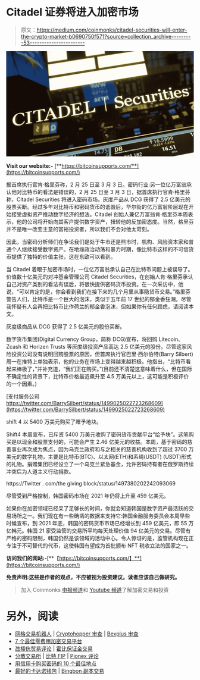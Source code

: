 # Citadel 证券将进入加密市场

> 原文：<https://medium.com/coinmonks/citadel-securities-will-enter-the-crypto-market-b0690750f571?source=collection_archive---------53----------------------->

![](img/884b4ce59cab3a1563755bf952f1de97.png)

**Visit our website:-** [**https://bitcoinsupports.com/**](https://bitcoinsupports.com/)

据首席执行官肯·格里芬称，2 月 25 日至 3 月 3 日。密码行业:另一位亿万富翁承认他对比特币的看法是错误的，2 月 25 日至 3 月 3 日，据首席执行官肯·格里芬称，Citadel Securities 将进入密码市场。灰度产品从 DCG 获得了 2.5 亿美元的股票买断。经过多年对比特币和密码货币的诋毁后，华尔街的亿万富翁阶层现在开始接受虚拟资产推动数字经济的想法。Citadel 创始人兼亿万富翁肯·格里芬本周表示，他的公司将开始向其客户提供数字资产，扭转他的反加密态度。当然，格里芬并不是唯一改变主意的富裕投资者，所以我们不会对他太苛刻。

因此，当密码分析师们在争论我们是处于牛市还是熊市时，机构、风险资本家和普通个人继续接受数字资产。在地缘政治动荡和暴力时期，像比特币这样的不可信货币提供了独特的价值主张，这在东欧可以看到。

当 Citadel 着眼于加密市场时，一位亿万富翁承认自己在比特币问题上被误导了。价值数十亿美元的对冲基金管理公司 Citadel Securities，在创始人肯·格里芬承认自己对资产类别的看法有误后，将很快提供密码货币投资。在一次采访中，他说，“可以肯定的是，你会看到我们在接下来的几个月里从事隐货币交易。”格里芬警告人们，比特币是一个巨大的泡沫，类似于五年前 17 世纪的郁金香狂潮。尽管我怀疑有人会再把比特币比作荷兰的郁金香泡沫，但如果你有任何顾虑，请阅读本文。

灰度级商品从 DCG 获得了 2.5 亿美元的股份买断。

数字货币集团(Digital Currency Group，简称 DCG)宣布，将回购 Litecoin、Zcash 和 Horizen Trusts 等灰度级投资产品高达 2.5 亿美元的股份。尽管这家风险投资公司没有说明回购股票的原因，但首席执行官巴里·西尔伯特(Barry Silbert)周一在推特上单独表示，他的业务在市场上变得越来越积极。他指出，“比特币看起来棒极了，”并补充道，“我们正在购买。”(目前还不清楚这意味着什么，但在国际不确定性的背景下，比特币价格最近飙升至 4.5 万美元以上，这可能是积极评价的一个因素。)

[支付服务公司 https://twitter.com/BarrySilbert/status/1499025022723268609](https://twitter.com/BarrySilbert/status/1499025022723268609)

shift 4 以 5400 万美元购买了赠予地块。

Shift4 本周宣布，已斥资 5400 万美元收购了密码货币贡献平台“给予块”。这笔购买是以现金和股票支付的，可能会产生 2.46 亿美元的收益。本周，基于密码的慈善事业再次成为焦点，因为乌克兰政府和与之相关的慈善机构收到了超过 3700 万美元的数字礼物，主要是比特币(BTC)、以太网(ETH)和系绳(USDT) (USDT)形式的礼物。捐赠集团已经设立了一个乌克兰紧急基金，允许密码持有者在俄罗斯持续冲突后为人道主义行动捐款。

https://Twitter . com/the giving block/status/1497380202242093069

尽管受到严格控制，韩国密码市场在 2021 年仍将上升至 459 亿美元。

如果你在加密领域已经呆了足够长的时间，你就会知道韩国是数字资产最活跃的交易场所之一。我们现在有一些确凿的数据来支持它:韩国金融服务委员会本周早些时候宣布，到 2021 年底，韩国的密码货币市场已经增长到 459 亿美元，即 55 万亿韩元。韩国 21 家受监管的交易所平均每天处理价值 94 亿美元的交易。尽管有严格的密码限制，韩国仍然是该领域的活动中心。令人惊讶的是，监管机构现在正专注于不可替代的代币，这使韩国有望成为首批颁布 NFT 税收立法的国家之一。

**访问我们的网站:-**[**【https://bitcoinsupports.com/】**](https://bitcoinsupports.com/)

**免责声明:这些是作者的观点，不应被视为投资建议。读者应该自己做研究。**

> 加入 Coinmonks [电报频道](https://t.me/coincodecap)和 [Youtube 频道](https://www.youtube.com/c/coinmonks/videos)了解加密交易和投资

# 另外，阅读

*   [网格交易机器人](https://coincodecap.com/grid-trading) | [Cryptohopper 审查](/coinmonks/cryptohopper-review-a388ff5bae88) | [Bexplus 审查](https://coincodecap.com/bexplus-review)
*   [7 个最佳零费用加密交易平台](https://coincodecap.com/zero-fee-crypto-exchanges)
*   [氹欞侊贸易评论](https://coincodecap.com/anny-trade-review) | [霍比保证金交易](/coinmonks/huobi-margin-trading-b3b06cdc1519)
*   [分散交易所](https://coincodecap.com/what-are-decentralized-exchanges) | [比特 FIP](https://coincodecap.com/bitbns-fip) | [Pionex 评论](https://coincodecap.com/pionex-review-exchange-with-crypto-trading-bot)
*   [用信用卡购买密码的 10 个最佳地点](https://coincodecap.com/buy-crypto-with-credit-card)
*   [最好的卡达诺钱包](https://coincodecap.com/best-cardano-wallets) | [Bingbon 副本交易](https://coincodecap.com/bingbon-copy-trading)